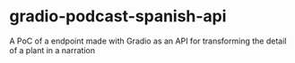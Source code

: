 # gradio-podcast-spanish-api
A PoC of a endpoint made with Gradio as an API for transforming the detail of a plant in a narration
